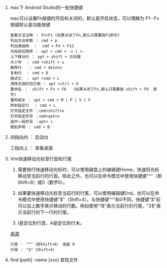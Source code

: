 

1. mac下 Android Studio的一些快捷键

    mac可以设置Fn按键的开启和关闭的，默认是开启状态，可以理解为 F1--Fx 按键默认是功能按键

    ```
    查看方法注释 ： Fn+F1 (如果关闭了Fn,那么只需要按F1即可)
    列出方法参数 ： cmd + p
    列出类结构  ：  cmd + Fn + F12
    光标前后跳转 ： opt + cmd + -> | <-
    上下移动行 ： opt + shift + 方向键
    大小写  ： cmd +shift + u
    删除行   ： cmd + delete
    复制行  ： cmd + D
    格式化  ： opt +cmd + L 
    清除无效的包引用 ： opt +ctrl + O 
    重命名 ：  shift + Fn + F6   (如果关闭了Fn,那么只需要按 shift + F6  即可)
    重构相关 ： opt + cmd + M | P | V | F 
    转到指定行  ： cmd + L
    打开指定文件 ：cmd+shift+o
    打开指定符号 ：cmd+opt+o
    选中一段符号 ：opt+ ⬆️
    跳到声明 ： cmd + B
    ```
2. 四指向内 ： 启动台

   三指向上 ： 查看桌面

3. Vim快速移动光标至行首和行尾

    1. 需要按行快速移动光标时，可以使用键盘上的编辑键Home，快速将光标移动至当前行的行首。除此之外，也可以在命令模式中使用快捷键"^"（即Shift+6）或0（数字0）。

    2. 如果要快速移动光标至当前行的行尾，可以使用编辑键End。也可以在命令模式中使用快捷键"$"（Shift+4）。与快捷键"^"和0不同，快捷键"$"前可以加上数字表示移动的行数。例如使用"1$"表示当前行的行尾，"2$"表示当前行的下一行的行尾。

    3. I是定位到行首，A是定位到行末。

    [来源](https://www.cnblogs.com/Berryxiong/p/6194026.html)

    ```
    行首 ： "^"（即Shift+6） 或者 0 
    行尾 ： "$"（Shift+4）
    ```

4. find [path] -name [xxx]  查找文件
